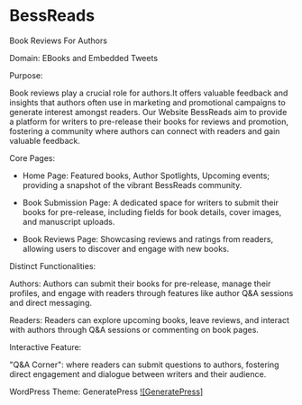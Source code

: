 # BessReads

Book Reviews For Authors

Domain: EBooks and Embedded Tweets

Purpose: 

Book reviews play a crucial role for authors.It offers valuable feedback and insights that authors often use in marketing and promotional campaigns to generate interest amongst readers. Our Website BessReads aim to provide a platform for writers to pre-release their books for reviews and promotion, fostering a community where authors can connect with readers and gain valuable feedback. 

Core Pages:

- Home Page: Featured books, Author Spotlights, Upcoming events; providing a snapshot of the vibrant BessReads community.

- Book Submission Page: A dedicated space for writers to submit their books for pre-release, including fields for book details, cover images, and manuscript uploads.

- Book Reviews Page: Showcasing reviews and ratings from readers, allowing users to discover and engage with new books.

Distinct Functionalities:

Authors: Authors can submit their books for pre-release, manage their profiles, and engage with readers through features like author Q&A sessions and direct messaging.

Readers: Readers can explore upcoming books, leave reviews, and interact with authors through Q&A sessions or commenting on book pages.

Interactive Feature: 

"Q&A Corner": where readers can submit questions to authors, fostering direct engagement and dialogue between writers and their audience.

WordPress Theme: GeneratePress [![GeneratePress]](https://generatepress.com/)
